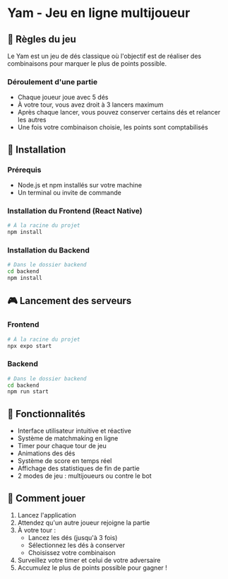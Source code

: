 # Yam  - Jeu en ligne multijoueur

## 🎲 Règles du jeu

Le Yam est un jeu de dés classique où l'objectif est de réaliser des combinaisons pour marquer le plus de points possible.

### Déroulement d'une partie
- Chaque joueur joue avec 5 dés
- À votre tour, vous avez droit à 3 lancers maximum
- Après chaque lancer, vous pouvez conserver certains dés et relancer les autres
- Une fois votre combinaison choisie, les points sont comptabilisés 

## 🚀 Installation

### Prérequis
- Node.js et npm installés sur votre machine
- Un terminal ou invite de commande

### Installation du Frontend (React Native)
```bash
# À la racine du projet
npm install
```

### Installation du Backend
```bash
# Dans le dossier backend
cd backend
npm install
```

## 🎮 Lancement des serveurs

### Frontend
```bash
# À la racine du projet
npx expo start
```

### Backend
```bash
# Dans le dossier backend
cd backend
npm run start
```

## 🌟 Fonctionnalités

- Interface utilisateur intuitive et réactive
- Système de matchmaking en ligne
- Timer pour chaque tour de jeu
- Animations des dés
- Système de score en temps réel
- Affichage des statistiques de fin de partie
- 2 modes de jeu : multijoueurs ou contre le bot

## 🎯 Comment jouer

1. Lancez l'application
2. Attendez qu'un autre joueur rejoigne la partie
3. À votre tour :
   - Lancez les dés (jusqu'à 3 fois)
   - Sélectionnez les dés à conserver
   - Choisissez votre combinaison
4. Surveillez votre timer et celui de votre adversaire
5. Accumulez le plus de points possible pour gagner !
